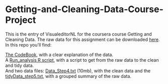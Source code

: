 # Getting-and-Cleaning-Data-Course-Project

This is the entry of VisualeditorNL for the coursera course Getting and Cleaning Data. The raw data for this assignment can be downloaded [here](http://archive.ics.uci.edu/ml/datasets/Human+Activity+Recognition+Using+Smartphones).<br>
In this repo you'll find:<br>

  [The CodeBook](https://github.com/visualeditorNL/Getting-and-Cleaning-Data-Course-Project/blob/master/Codebook.md), with a clear explanation of the data.<br>
  A [Run_analysis R script](https://github.com/visualeditorNL/Getting-and-Cleaning-Data-Course-Project/blob/master/run_analysis.R), with a script to get from the raw data to the clean and tidy data.<br>
  And two data files: [Data_Step4.txt](https://github.com/visualeditorNL/Getting-and-Cleaning-Data-Course-Project/blob/master/Data_Step4.txt) (10mb), with the clean data and the [tidyData_step5.txt](https://github.com/visualeditorNL/Getting-and-Cleaning-Data-Course-Project/blob/master/tidyData_step5.txt), with a grouped summary of the raw data.
